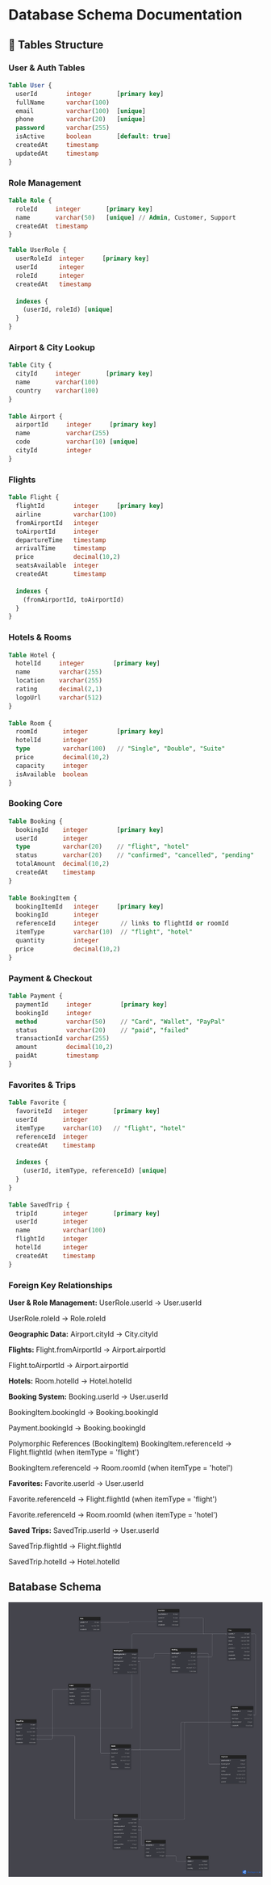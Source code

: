 # Database Schema Documentation

## 📌 Tables Structure

### User & Auth Tables

```sql
Table User {
  userId        integer       [primary key]
  fullName      varchar(100)
  email         varchar(100)  [unique]
  phone         varchar(20)   [unique]
  password      varchar(255)
  isActive      boolean       [default: true]
  createdAt     timestamp
  updatedAt     timestamp
}
```

### Role Management

```sql
Table Role {
  roleId     integer       [primary key]
  name       varchar(50)   [unique] // Admin, Customer, Support
  createdAt  timestamp
}
```

```sql
Table UserRole {
  userRoleId  integer     [primary key]
  userId      integer
  roleId      integer
  createdAt   timestamp

  indexes {
    (userId, roleId) [unique]
  }
}
```

### Airport & City Lookup

```sql
Table City {
  cityId     integer       [primary key]
  name       varchar(100)
  country    varchar(100)
}

Table Airport {
  airportId     integer     [primary key]
  name          varchar(255)
  code          varchar(10) [unique]
  cityId        integer
}
```

### Flights

```sql
Table Flight {
  flightId        integer     [primary key]
  airline         varchar(100)
  fromAirportId   integer
  toAirportId     integer
  departureTime   timestamp
  arrivalTime     timestamp
  price           decimal(10,2)
  seatsAvailable  integer
  createdAt       timestamp

  indexes {
    (fromAirportId, toAirportId)
  }
}
```

### Hotels & Rooms

```sql
Table Hotel {
  hotelId     integer        [primary key]
  name        varchar(255)
  location    varchar(255)
  rating      decimal(2,1)
  logoUrl     varchar(512)
}

Table Room {
  roomId       integer        [primary key]
  hotelId      integer
  type         varchar(100)   // "Single", "Double", "Suite"
  price        decimal(10,2)
  capacity     integer
  isAvailable  boolean
}
```

### Booking Core

```sql
Table Booking {
  bookingId    integer        [primary key]
  userId       integer
  type         varchar(20)    // "flight", "hotel"
  status       varchar(20)    // "confirmed", "cancelled", "pending"
  totalAmount  decimal(10,2)
  createdAt    timestamp
}

Table BookingItem {
  bookingItemId   integer     [primary key]
  bookingId       integer
  referenceId     integer      // links to flightId or roomId
  itemType        varchar(10)  // "flight", "hotel"
  quantity        integer
  price           decimal(10,2)
}
```

### Payment & Checkout

```sql
Table Payment {
  paymentId     integer        [primary key]
  bookingId     integer
  method        varchar(50)    // "Card", "Wallet", "PayPal"
  status        varchar(20)    // "paid", "failed"
  transactionId varchar(255)
  amount        decimal(10,2)
  paidAt        timestamp
}
```

### Favorites & Trips

```sql
Table Favorite {
  favoriteId   integer       [primary key]
  userId       integer
  itemType     varchar(10)   // "flight", "hotel"
  referenceId  integer
  createdAt    timestamp

  indexes {
    (userId, itemType, referenceId) [unique]
  }
}

Table SavedTrip {
  tripId       integer       [primary key]
  userId       integer
  name         varchar(100)
  flightId     integer
  hotelId      integer
  createdAt    timestamp
}
```

### Foreign Key Relationships

**User & Role Management:**
UserRole.userId → User.userId

UserRole.roleId → Role.roleId

**Geographic Data:**
Airport.cityId → City.cityId

**Flights:**
Flight.fromAirportId → Airport.airportId

Flight.toAirportId → Airport.airportId

**Hotels:**
Room.hotelId → Hotel.hotelId

**Booking System:**
Booking.userId → User.userId

BookingItem.bookingId → Booking.bookingId

Payment.bookingId → Booking.bookingId

Polymorphic References (BookingItem)
BookingItem.referenceId → Flight.flightId (when itemType = 'flight')

BookingItem.referenceId → Room.roomId (when itemType = 'hotel')

**Favorites:**
Favorite.userId → User.userId

Favorite.referenceId → Flight.flightId (when itemType = 'flight')

Favorite.referenceId → Room.roomId (when itemType = 'hotel')

**Saved Trips:**
SavedTrip.userId → User.userId

SavedTrip.flightId → Flight.flightId

SavedTrip.hotelId → Hotel.hotelId

## Batabase Schema

![Database Schema](./images/db-schema.png "DB Diagram")
